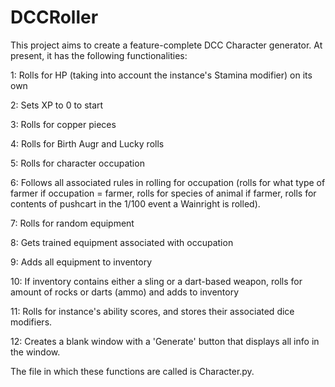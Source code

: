 # DCCRoller

This project aims to create a feature-complete DCC Character generator. At present, it has the following functionalities:

1: Rolls for HP (taking into account the instance's Stamina modifier) on its own

2: Sets XP to 0 to start

3: Rolls for copper pieces

4: Rolls for Birth Augr and Lucky rolls

5: Rolls for character occupation

6: Follows all associated rules in rolling for occupation (rolls for what type of farmer if occupation = farmer, rolls for species of animal if farmer,
rolls for contents of pushcart in the 1/100 event a Wainright is rolled).

7: Rolls for random equipment

8: Gets trained equipment associated with occupation

9: Adds all equipment to inventory

10: If inventory contains either a sling or a dart-based weapon, rolls for amount of rocks or darts (ammo) and adds to inventory

11: Rolls for instance's ability scores, and stores their associated dice modifiers. 

12: Creates a blank window with a 'Generate' button that displays all info in the window.

The file in which these functions are called is Character.py.
